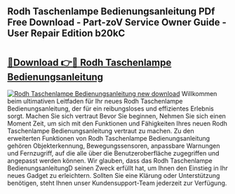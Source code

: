 ## Rodh Taschenlampe Bedienungsanleitung PDf Free Download - Part-zoV Service Owner Guide - User Repair Edition b20kC

# <h2><a href="http://df0wvci.blite.top/?on=Rodh+Taschenlampe+Bedienungsanleitung">🔗Download 👉🔴 Rodh Taschenlampe Bedienungsanleitung</a></h2>

[![Rodh Taschenlampe Bedienungsanleitung new download](https://i.imgur.com/lujVjoI.png)](http://df0wvci.blite.top/?on=Rodh+Taschenlampe+Bedienungsanleitung)
Willkommen beim ultimativen Leitfaden für Ihr neues Rodh Taschenlampe Bedienungsanleitung, der für ein reibungsloses und effizientes Erlebnis sorgt. Machen Sie sich vertraut Bevor Sie beginnen, Nehmen Sie sich einen Moment Zeit, um sich mit den Funktionen und Fähigkeiten Ihres neuen Rodh Taschenlampe Bedienungsanleitung vertraut zu machen. Zu den erweiterten Funktionen von Rodh Taschenlampe Bedienungsanleitung gehören Objekterkennung, Bewegungssensoren, anpassbare Warnungen und Fernzugriff, auf die alle über die Benutzeroberfläche zugegriffen und angepasst werden können. Wir glauben, dass das Rodh Taschenlampe BedienungsanleitungD seinen Zweck erfüllt hat, um Ihnen den Einstieg in Ihr neues Gadget zu erleichtern. Sollten Sie eine Klärung oder Unterstützung benötigen, steht Ihnen unser Kundensupport-Team jederzeit zur Verfügung.
